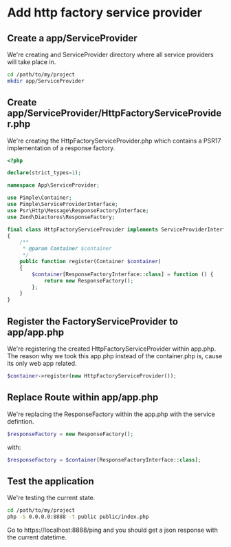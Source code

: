 # Add http factory service provider

## Create a app/ServiceProvider

We're creating and ServiceProvider directory where all service providers will take place in.

```bash
cd /path/to/my/project
mkdir app/ServiceProvider
```

## Create app/ServiceProvider/HttpFactoryServiceProvider.php

We're creating the HttpFactoryServiceProvider.php which contains a PSR17 implementation of a response factory.

```php
<?php

declare(strict_types=1);

namespace App\ServiceProvider;

use Pimple\Container;
use Pimple\ServiceProviderInterface;
use Psr\Http\Message\ResponseFactoryInterface;
use Zend\Diactoros\ResponseFactory;

final class HttpFactoryServiceProvider implements ServiceProviderInterface
{
    /**
     * @param Container $container
     */
    public function register(Container $container)
    {
        $container[ResponseFactoryInterface::class] = function () {
            return new ResponseFactory();
        };
    }
}
```

## Register the FactoryServiceProvider to app/app.php

We're registering the created HttpFactoryServiceProvider within app.php.
The reason why we took this app.php instead of the container.php is, cause its only web app related.

```php
$container->register(new HttpFactoryServiceProvider());
```

## Replace Route within app/app.php

We're replacing the ResponseFactory within the app.php with the service defintion.

```php
$responseFactory = new ResponseFactory();
```

with:

```php
$responseFactory = $container[ResponseFactoryInterface::class];
```

## Test the application

We're testing the current state.

```bash
cd /path/to/my/project
php -S 0.0.0.0:8888 -t public public/index.php
```

Go to https://localhost:8888/ping and you should get a json response with the current datetime.
